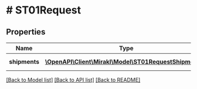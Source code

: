 # # ST01Request

## Properties

Name | Type | Description | Notes
------------ | ------------- | ------------- | -------------
**shipments** | [**\OpenAPI\Client\Mirakl\Model\ST01RequestShipments[]**](ST01RequestShipments.md) | Shipments list | [optional]

[[Back to Model list]](../../README.md#models) [[Back to API list]](../../README.md#endpoints) [[Back to README]](../../README.md)
